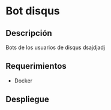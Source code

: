 # Bot disqus

## Descripción
Bots de los usuarios de disqus dsajdjadj 

## Requerimientos
* Docker

## Despliegue
